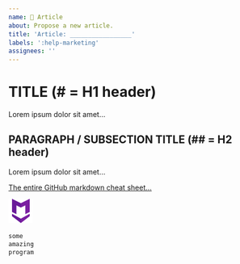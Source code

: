 ```yaml
---
name: 📝 Article
about: Propose a new article.
title: 'Article: _________________'
labels: ':help-marketing'
assignees: ''
---
```



<!--
STEPS TO CREATE A NEW FLEET ARTICLE:
1. Create a title:
  a. Start the line with a single (1) # symbol to mark it as an H1 header.
  b. Add a blank line below the title.
2. Add your first sentence or paragraph below the new blank line.
3. Optionally, add paragraph / subsection titles:
  a. Start the paragraph / subsection title line with two (2) ## symbols to mark it as an H2 header.
  b. Add a blank line, then, add more text below your paragraph / subsection headers if used.
4. Optionally, add more stuff:
  a. To use links, see the different style options here: https://github.com/adam-p/markdown-here/wiki/Markdown-Cheatsheet#links
  b. To use images or GIFs, see the different style options here: https://github.com/adam-p/markdown-here/wiki/Markdown-Cheatsheet#images
  c. To use code blocks, use back ticks, as described here: https://github.com/adam-p/markdown-here/wiki/Markdown-Cheatsheet#code-and-syntax-highlighting
5. Correctly populate the article metadata at the bottom of your article body.
6. There are no other style conventions that must be followed - the GitHub markdown specification is available to use as needed.
7. You can use the text below this comment as an article template:
-->

# TITLE (# = H1 header)

Lorem ipsum dolor sit amet...

## PARAGRAPH / SUBSECTION TITLE (## = H2 header)

Lorem ipsum dolor sit amet...

[The entire GitHub markdown cheat sheet...](https://www.google.com)

![alt text](https://github.com/adam-p/markdown-here/raw/master/src/common/images/icon48.png "Logo Title Text 1")

```
some
amazing
program
```

<meta name="articleTitle" value="YOUR TITLE GOES HERE">
<meta name="authorFullName" value="YOUR NAME AS IT WILL APPEAR IN THE ARTICLE GOES HERE">
<meta name="authorGitHubUsername" value="YOUR GITHUB HANDLE GOES HERE">
<meta name="category" value="THE CATEGORY (WHICH USUALLY SHOULD = GUIDES) GOES HERE">
<meta name="publishedOn" value="THE DATE (WHICH IS FORMATEED AS YYYY-MM-DD) GOES HERE">
<meta name="description" value="THE ARTICLE DESCRIPTION GOES HERE">
